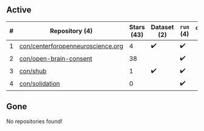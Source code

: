 ## Active
| # | Repository (4) | Stars (43) | Dataset (2) | `run` (4) | `containers-run` |
| --- | --- | --- | --- | --- | --- |
| 1 | [con/centerforopenneuroscience.org](https://github.com/con/centerforopenneuroscience.org) | 4 | :heavy_check_mark: | :heavy_check_mark: |  |
| 2 | [con/open-brain-consent](https://github.com/con/open-brain-consent) | 38 |  | :heavy_check_mark: |  |
| 3 | [con/shub](https://github.com/con/shub) | 1 | :heavy_check_mark: | :heavy_check_mark: |  |
| 4 | [con/solidation](https://github.com/con/solidation) | 0 |  | :heavy_check_mark: |  |

## Gone
No repositories found!
